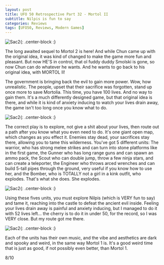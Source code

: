```yaml
---
layout: post
title: UFO 50 Retrospective Part 32 - Mortol II
subtitle: Nilpis is fun to say
categories: Reviews
tags: [UFO50, Reviews, Modern Games]
---
```


![Sac2](https://imgur.com/SBqyDyd.png){: .center-block :}

The long awaited sequel to Mortol 2 is here! And while Chun came up with the original idea, it was kind of changed to make the game more fun and pleasant. But now HE'S in control, that ol fuddy duddy Smolski is gone, so now Chun can do whatever he wants. And he wants to go back to his original idea, with MORTOL II!

The government is bringing back the evil to gain more power. Wow, how unrealistic. The people, upset that their sacrifice was forgotten, stand up once more to save Mortolia. This time, you have 100 lives. And no way to gain them. It's a much differently designed game, but that original idea is there, and while it is kind of anxiety inducing to watch your lives drain away, the game isn't too long once you know what to do.

![Sac2](https://imgur.com/vN91B9F.png){: .center-block :}

The correct play is to explore, not give a shit about your lives, then route out a path after you know what you even need to do. It's one giant open map, which changes as you effect it. Enemies stay dead, your sacrifices stay there, allowing you to tame this wilderness. You've got 5 different units: The warrior, who has strong melee strikes and can turn into stone platforms like in the first game, the Gunner who has long range guns and can spawn an ammo pack, the Scout who can double jump, throw a few ninja stars, and can create a teleporter, the Engineer who throws arced wrenches and can build 5-tall pipes through the ground, very useful if you know how to use her, and the Bomber, who is TOTALLY not a girl in a kink outfit, who explodes. That's what she does. She explodes.

![Sac2](https://imgur.com/DuiZKUL.png){: .center-block :}

Using these fives units, you must explore Nilpis (which is VERY fun to say) and tame it, reaching into the castle to defeat the ancient evil inside. Feeling your lives drain away is painful and anxiety inducing, but I managed to do it with 52 lives left... the cherry is to do it in under 50, for the record, so I was VERY close. But my route got me there.

![Sac2](https://imgur.com/BeMpKtk.png){: .center-block :}

Each of the units has their own music, and the vibe and aesthetics are dark and spooky and weird, in the same way Mortol 1 is. It's a good weird time that is just as good, if not possibly even better, than Mortol 1.

8/10